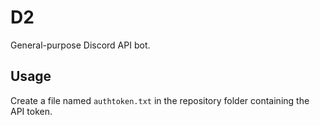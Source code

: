 # D2
General-purpose Discord API bot.

## Usage
Create a file named `authtoken.txt` in the repository folder containing the API token.
